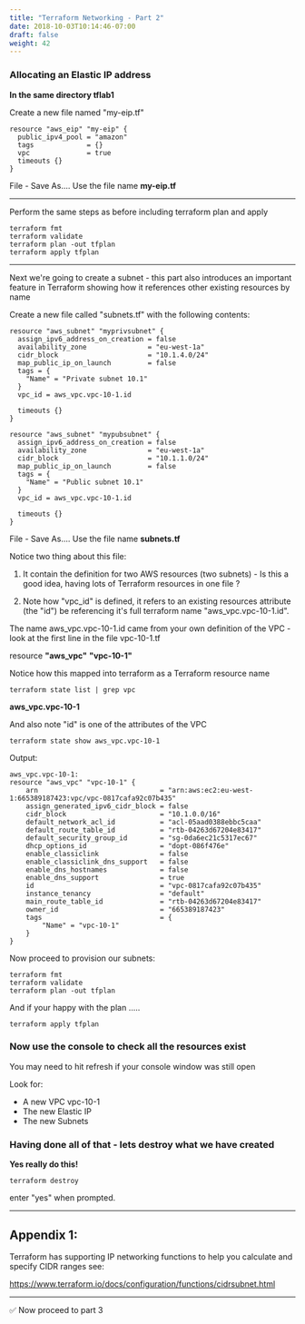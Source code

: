 ```yaml
---
title: "Terraform Networking - Part 2"
date: 2018-10-03T10:14:46-07:00
draft: false
weight: 42
---
```




### Allocating an Elastic IP address

**In the same directory tflab1**

Create a new file named "my-eip.tf"

```
resource "aws_eip" "my-eip" {
  public_ipv4_pool = "amazon"
  tags             = {}
  vpc              = true
  timeouts {}
}
```

File - Save As....
Use the file name **my-eip.tf** 

----

Perform the same steps as before including terraform plan and apply

```
terraform fmt
terraform validate
terraform plan -out tfplan
terraform apply tfplan
```

----

Next we're going to create a subnet - this part also introduces an important feature in Terraform showing how it references other existing resources by name


Create a new file called "subnets.tf" with the following contents:


```
resource "aws_subnet" "myprivsubnet" {
  assign_ipv6_address_on_creation = false
  availability_zone               = "eu-west-1a"
  cidr_block                      = "10.1.4.0/24"
  map_public_ip_on_launch         = false
  tags = {
    "Name" = "Private subnet 10.1"
  }
  vpc_id = aws_vpc.vpc-10-1.id

  timeouts {}
}

resource "aws_subnet" "mypubsubnet" {
  assign_ipv6_address_on_creation = false
  availability_zone               = "eu-west-1a"
  cidr_block                      = "10.1.1.0/24"
  map_public_ip_on_launch         = false
  tags = {
    "Name" = "Public subnet 10.1"
  }
  vpc_id = aws_vpc.vpc-10-1.id

  timeouts {}
}
```

File - Save As....
Use the file name **subnets.tf** 

Notice two thing about this file:

1. It contain the definition for two AWS resources (two subnets) - Is this a good idea, having lots of Terraform resources in one file ?

2. Note how "vpc_id" is defined, it refers to an existing resources attribute (the "id") be referencing it's full terraform name "aws_vpc.vpc-10-1.id". 
   
The name aws_vpc.vpc-10-1.id came from your own definition of the VPC - look at the first line in the file vpc-10-1.tf

resource **"aws_vpc"** **"vpc-10-1"**

Notice how this mapped into terraform as a Terraform resource name

```
terraform state list | grep vpc
```
**aws_vpc.vpc-10-1**

And also note "id" is one of the attributes of the VPC 

```
terraform state show aws_vpc.vpc-10-1
```
Output:
```
aws_vpc.vpc-10-1:
resource "aws_vpc" "vpc-10-1" {
    arn                              = "arn:aws:ec2:eu-west-1:665389187423:vpc/vpc-0817cafa92c07b435"
    assign_generated_ipv6_cidr_block = false
    cidr_block                       = "10.1.0.0/16"
    default_network_acl_id           = "acl-05aad0388ebbc5caa"
    default_route_table_id           = "rtb-04263d67204e83417"
    default_security_group_id        = "sg-0da6ec21c5317ec67"
    dhcp_options_id                  = "dopt-086f476e"
    enable_classiclink               = false
    enable_classiclink_dns_support   = false
    enable_dns_hostnames             = false
    enable_dns_support               = true
    id                               = "vpc-0817cafa92c07b435"
    instance_tenancy                 = "default"
    main_route_table_id              = "rtb-04263d67204e83417"
    owner_id                         = "665389187423"
    tags                             = {
        "Name" = "vpc-10-1"
    }
}
```

Now proceed to provision our subnets:


```
terraform fmt
terraform validate
terraform plan -out tfplan
```

And if your happy with the plan .....

```
terraform apply tfplan
```

### Now use the console to check all the resources exist

You may need to hit refresh if your console window was still open

Look for:

* A new VPC vpc-10-1
* The new Elastic IP
* The new Subnets


### Having done all of that - lets destroy what we have created

**Yes really do this!**

```
terraform destroy
```

enter "yes" when prompted.


----

## Appendix 1:

Terraform has supporting IP networking functions to help you calculate and specify CIDR ranges see:

https://www.terraform.io/docs/configuration/functions/cidrsubnet.html


----

:white_check_mark: Now proceed to part 3






